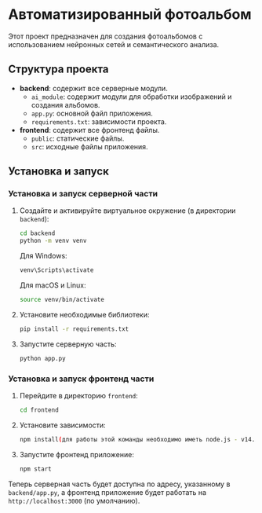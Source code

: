 # Автоматизированный фотоальбом

Этот проект предназначен для создания фотоальбомов с использованием нейронных сетей и семантического анализа.

## Структура проекта

- **backend**: содержит все серверные модули.
  - `ai_module`: содержит модули для обработки изображений и создания альбомов.
  - `app.py`: основной файл приложения.
  - `requirements.txt`: зависимости проекта.
- **frontend**: содержит все фронтенд файлы.
  - `public`: статические файлы.
  - `src`: исходные файлы приложения.

## Установка и запуск

### Установка и запуск серверной части


1. Создайте и активируйте виртуальное окружение (в директории `backend`):
    ```bash
    cd backend
    python -m venv venv
    ```

    Для Windows:
    ```bash
    venv\Scripts\activate
    ```

    Для macOS и Linux:
    ```bash
    source venv/bin/activate
    ```

2. Установите необходимые библиотеки:
    ```bash
    pip install -r requirements.txt
    ```

3. Запустите серверную часть:
    ```bash
    python app.py
    ```
### Установка и запуск фронтенд части

1. Перейдите в директорию `frontend`:
    ```bash
    cd frontend
    ```

2. Установите зависимости:
    ```bash
    npm install(для работы этой команды необходимо иметь node.js - v14.21.3 и npm - 6.14.18, либо совместимые с этими версиями)
    ```

3. Запустите фронтенд приложение:
    ```bash
    npm start
    ```
Теперь серверная часть будет доступна по адресу, указанному в `backend/app.py`, а фронтенд приложение будет работать на `http://localhost:3000` (по умолчанию).

